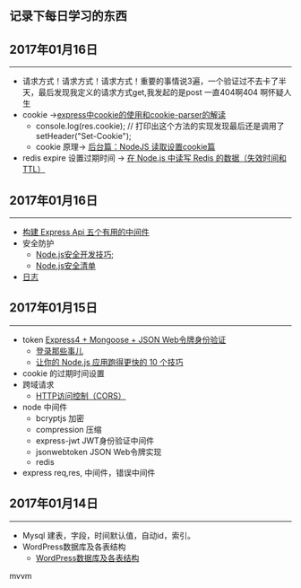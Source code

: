 ## 记录下每日学习的东西

## 2017年01月16日
****
- 请求方式！请求方式！请求方式！重要的事情说3遍，一个验证过不去卡了半天，最后发现我定义的请求方式get,我发起的是post 一直404啊404 啊怀疑人生
- cookie ->[express中cookie的使用和cookie-parser的解读](https://segmentfault.com/a/1190000004139342?_ea=504710)
    * console.log(res.cookie); // 打印出这个方法的实现发现最后还是调用了setHeader("Set-Cookie");
    * cookie 原理-> [后台篇：NodeJS 读取设置cookie篇](http://www.qdfuns.com/notes/16345/95f452f4eac8d172a14b59750626d5c9.html)
- redis expire
    设置过期时间 -> [在 Node.js 中读写 Redis 的数据（失效时间和TTL）](http://www.oschina.net/translate/working-with-node-js-and-redis-expire-and-ttl)

## 2017年01月16日
***
- [构建 Express Api 五个有用的中间件](https://fe.ele.me/gou-jian-express-api-wu-ge-you-yong-de-zhong-jian-jian/)
- 安全防护
    * [Node.js安全开发技巧](http://news.tuxi.com.cn/itn/sdenm.html);
    * [Node.js安全清单](https://segmentfault.com/a/1190000003860400)
- [日志](https://www.npmjs.com/package/morgan)
## 2017年01月15日
****
- token [Express4 + Mongoose + JSON Web令牌身份验证](https://matoski.com/article/jwt-express-node-mongoose/)
    * [登录那些事儿](http://cnodejs.org/topic/5671441a1d2912ce2a35aaa1)
    * [让你的 Node.js 应用跑得更快的 10 个技巧](https://www.oschina.net/translate/10-tips-make-node-js-web-app-faster)
- cookie 的过期时间设置
- 跨域请求
    * [HTTP访问控制（CORS）](https://developer.mozilla.org/en-US/docs/Web/HTTP/Access_control_CORS)
- node 中间件
    * bcryptjs  加密
    * compression 压缩
    * express-jwt JWT身份验证中间件
    * jsonwebtoken JSON Web令牌实现
    * redis
- express req,res, 中间件，错误中间件

## 2017年01月14日
****
- Mysql 建表，字段，时间默认值，自动id，索引。
-  WordPress数据库及各表结构
    * [WordPress数据库及各表结构](http://www.menglei.info/1317/)

mvvm
